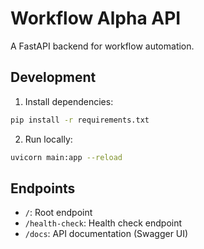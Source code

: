 # Workflow Alpha API

A FastAPI backend for workflow automation.

## Development

1. Install dependencies:
```bash
pip install -r requirements.txt
```

2. Run locally:
```bash
uvicorn main:app --reload
```

## Endpoints

- `/`: Root endpoint
- `/health-check`: Health check endpoint
- `/docs`: API documentation (Swagger UI)
